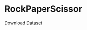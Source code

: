 # RockPaperScissor
Download [Dataset](https://github.com/dicodingacademy/assets/releases/download/release/rockpaperscissors.zip)

